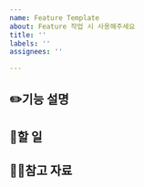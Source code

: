 ```yaml
---
name: Feature Template
about: Feature 작업 시 사용해주세요
title: ''
labels: ''
assignees: ''

---
```


## ✏️기능 설명

## 📌할 일

## 👊🏻참고 자료